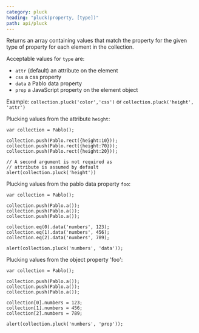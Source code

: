 ```yaml
---
category: pluck
heading: "pluck(property, [type])"
path: api/pluck
---
```


Returns an array containing values that match the property for the given type of property for each element in the collection.

Acceptable values for `type` are:

- `attr` (default) an attribute on the element
- `css` a css property
- `data` a Pablo data property
- `prop` a JavaScript property on the element object

Example: `collection.pluck('color','css')` or `collection.pluck('height', 'attr')`

Plucking values from the attribute `height`:

    var collection = Pablo();

    collection.push(Pablo.rect({height:10}));
    collection.push(Pablo.rect({height:70}));
    collection.push(Pablo.rect({height:20}));

    // A second argument is not required as 
    // attribute is assumed by default
    alert(collection.pluck('height'))

Plucking values from the pablo data property `foo`:

    var collection = Pablo();

    collection.push(Pablo.a());
    collection.push(Pablo.a());
    collection.push(Pablo.a());

    collection.eq(0).data('numbers', 123);
    collection.eq(1).data('numbers', 456);
    collection.eq(2).data('numbers', 789);

    alert(collection.pluck('numbers', 'data'));

Plucking values from the object property 'foo':

    var collection = Pablo();

    collection.push(Pablo.a());
    collection.push(Pablo.a());
    collection.push(Pablo.a());

    collection[0].numbers = 123;
    collection[1].numbers = 456;
    collection[2].numbers = 789;

    alert(collection.pluck('numbers', 'prop'));
